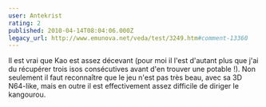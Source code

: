```yaml
---
user: Antekrist
rating: 2
published: 2010-04-14T08:04:06.000Z
legacy_url: http://www.emunova.net/veda/test/3249.htm#comment-13360
---
```

Il est vrai que Kao est assez décevant (pour moi il l'est d'autant plus que j'ai du récupérer trois isos consécutives avant d'en trouver une potable !). Non seulement il faut reconnaître que le jeu n'est pas très beau, avec sa 3D N64-like, mais en outre il est effectivement assez difficile de diriger le kangourou.